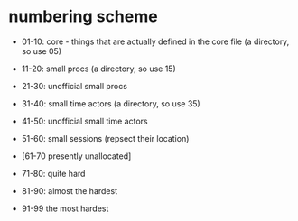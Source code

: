 # numbering scheme

  - 01-10: core - things that are actually defined in the core file
    (a directory, so use 05)

  - 11-20: small procs
    (a directory, so use 15)

  - 21-30: unofficial small procs

  - 31-40: small time actors
    (a directory, so use 35)

  - 41-50: unofficial small time actors

  - 51-60: small sessions (repsect their location)

  - [61-70 presently unallocated]

  - 71-80: quite hard

  - 81-90: almost the hardest

  - 91-99 the most hardest

